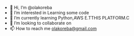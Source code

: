 - 👋 Hi, I’m @olakoreba
- 👀 I’m interested in Learning some code
- 🌱 I’m currently learning Python,AWS E.TTHIS PLATFORM.C
- 💞️ I’m looking to collaborate on 
- 📫 How to reach me olakoreba@gmail.com

<!---
olakoreba/olakoreba is a ✨ special ✨ repository because its `README.md` (this file) appears on your GitHub profile.
You can click the Preview link to take a look at your changes.
--->
